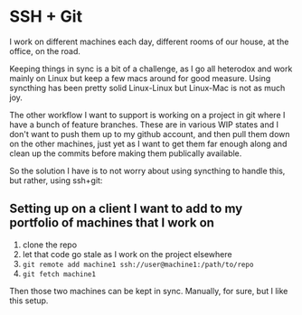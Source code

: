 # SSH + Git

I work on different machines each day, different rooms of our house, at the
office, on the road.

Keeping things in sync is a bit of a challenge, as I go all heterodox and work
mainly on Linux but keep a few macs around for good measure. Using syncthing has
been pretty solid Linux-Linux but Linux-Mac is not as much joy.

The other workflow I want to support is working on a project in git where I have
a bunch of feature branches. These are in various WIP states and I don't want to
push them up to my github account, and then pull them down on the other
machines, just yet as I want to get them far enough along and clean up the
commits before making them publically available.

So the solution I have is to not worry about using syncthing to handle this, but
rather, using ssh+git:


## Setting up on a client I want to add to my portfolio of machines that I work on

1. clone the repo
2. let that code go stale as I work on the project elsewhere
3. `git remote add machine1 ssh://user@machine1:/path/to/repo`
4. `git fetch machine1`


Then those two machines can be kept in sync. Manually, for sure, but I like this
setup.


